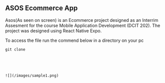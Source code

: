 ## ASOS Ecommerce App

Asos(As seen on screen) is an Ecommerce project designed as an Interrim Assesment for the course Mobile Application Development (DCIT 202). 
The project was designed using React Native Expo.

To access the file run the commend below in a directory on your pc
```
git clone 





![](/images/sample1.png)
